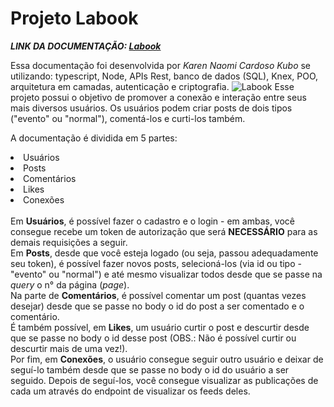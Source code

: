 # Projeto Labook

<strong><em>LINK DA DOCUMENTAÇÃO: [Labook](https://documenter.getpostman.com/view/20352445/UzJJuctm)</em></strong>

Essa documentação foi desenvolvida por <em>Karen Naomi Cardoso Kubo </em> se utilizando: typescript, Node, APIs Rest, banco de dados (SQL), Knex, POO, arquitetura em camadas, autenticação e criptografia.
<img src="https://user-images.githubusercontent.com/98588790/182392019-d7abcbda-5ae1-40d8-9088-fab371ecfe8e.png" alt="Labook"/>
Esse projeto possui o objetivo de promover a conexão e interação entre seus mais diversos usuários. Os usuários podem criar posts de dois tipos ("evento" ou "normal"), comentá-los e curti-los também. 

A documentação é dividida em 5 partes:
<li>Usuários</li>
<li>Posts</li>
<li>Comentários</li>
<li>Likes</li>
<li>Conexões</li>
</br>
Em <strong>Usuários</strong>, é possível fazer o cadastro e o login - em ambas, você consegue recebe um token de autorização que será <strong>NECESSÁRIO</strong> para as demais requisições a seguir.
</br>
Em <strong>Posts</strong>, desde que você esteja logado (ou seja, passou adequadamente seu token), é possível fazer novos posts, selecioná-los (via id ou tipo - "evento" ou "normal") e até mesmo visualizar todos desde que se passe na <em>query</em> o n° da página (<em>page</em>).
</br>
Na parte de <strong>Comentários</strong>, é possível comentar um post (quantas vezes desejar) desde que se passe no body o id do post a ser comentado e o comentário.
</br>
É também possível, em <strong>Likes</strong>, um usuário curtir o post e descurtir desde que se passe no body o id desse post (OBS.: Não é possível curtir ou descurtir mais de uma vez!).
</br>
Por fim, em <strong>Conexões</strong>, o usuário consegue seguir outro usuário e deixar de seguí-lo também desde que se passe no body o id do usuário a ser seguido. Depois de seguí-los, você consegue visualizar as publicações de cada um através do endpoint de visualizar os feeds deles.

